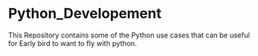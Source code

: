 # Python_Developement
This Repository contains some of the Python use cases that can be useful for Early bird to want to fly with python.
